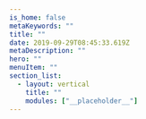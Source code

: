 ```yaml
---
is_home: false
metaKeywords: ""
title: ""
date: 2019-09-29T08:45:33.619Z
metaDescription: ""
hero: ""
menuItem: ""
section_list:
  - layout: vertical
    title: ""
    modules: ["__placeholder__"]
---
```

